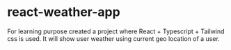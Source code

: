 # react-weather-app
For learning purpose created a project where React + Typescript + Tailwind css is used. It will show user weather using current geo location of a user.
